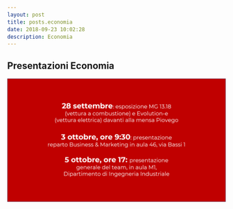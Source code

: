 ```yaml
---
layout: post
title: posts.economia
date: 2018-09-23 10:02:28
description: Economia
---
```


## Presentazioni Economia

<img src="/images/posts/2018/09/23/Economia.png" alt="Economia" style="width: 850px;"/>
